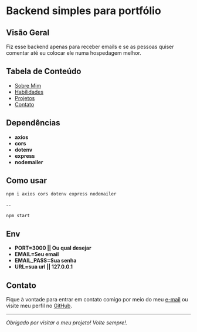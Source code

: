 # Backend simples para portfólio

## Visão Geral

Fiz esse backend apenas para receber emails e se as pessoas quiser comentar até eu colocar ele numa hospedagem melhor. 

## Tabela de Conteúdo

- [Sobre Mim](#sobre-mim)
- [Habilidades](#habilidades)
- [Projetos](#projetos)
- [Contato](#contato)

## Dependências

- **axios**
- **cors**
- **dotenv**
- **express**
- **nodemailer**

## Como usar

``npm i axios cors dotenv express nodemailer``

--

``npm start``

## Env

- **PORT=3000 || Ou qual desejar**
- **EMAIL=Seu email**
- **EMAIL_PASS=Sua senha**
- **URL=sua url || 127.0.0.1**


## Contato

Fique à vontade para entrar em contato comigo por meio do meu [e-mail](mailto:danieldetrabalho1@gmail.com) ou visite meu perfil no [GitHub](https://github.com/DanielDeveloperBR).

---

*Obrigado por visitar o meu projeto! Volte sempre!.*